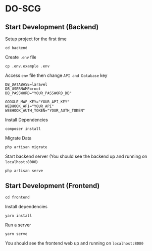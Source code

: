 # DO-SCG

## Start Development (Backend)

Setup project for the first time
```
cd backend
```
Create `.env` file
```
cp .env.example .env
```
Access `env` file then change `API and Database` key
```
DB_DATABASE=laravel
DB_USERNAME=root
DB_PASSWORD="YOUR_PASSWORD_DB"

GOOGLE_MAP_KEY="YOUR_API_KEY"
WEBHOOK_API="YOUR_API"
WEBHOOK_AUTH_TOKEN="YOUR_AUTH_TOKEN"
```
Install Dependencies
```
composer install
```
Migrate Data
```
php artisan migrate
```
Start backend server (You should see the backend up and running on  `localhost:8000`)
```
php artisan serve
```

## Start Development (Frontend)

```
cd frontend
```
Install dependencies
```
yarn install
```
Run a server
```
yarn serve
```
You should see the frontend web up and running on `localhost:8080`
